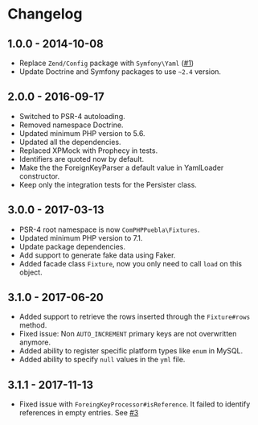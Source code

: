 # Changelog

## 1.0.0 - 2014-10-08

* Replace `Zend/Config` package with `Symfony\Yaml` ([#1](https://github.com/ComPHPPuebla/dbal-fixtures/pull/1))
* Update Doctrine and Symfony packages to use `~2.4` version.

## 2.0.0 - 2016-09-17

* Switched to PSR-4 autoloading.
* Removed namespace Doctrine.
* Updated minimum PHP version to 5.6.
* Updated all the dependencies.
* Replaced XPMock with Prophecy in tests.
* Identifiers are quoted now by default.
* Make the the ForeignKeyParser a default value in YamlLoader constructor.
* Keep only the integration tests for the Persister class.

## 3.0.0 - 2017-03-13

* PSR-4 root namespace is now `ComPHPPuebla\Fixtures`.
* Updated minimum PHP version to 7.1.
* Update package dependencies.
* Add support to generate fake data using Faker.
* Added facade class `Fixture`, now you only need to call `load` on this object.

## 3.1.0 - 2017-06-20

* Added support to retrieve the rows inserted through the `Fixture#rows` method.
* Fixed issue: Non `AUTO_INCREMENT` primary keys are not overwritten anymore.
* Added ability to register specific platform types like `enum` in MySQL.
* Added ability to specify `null` values in the `yml` file.

## 3.1.1 - 2017-11-13

* Fixed issue with `ForeingKeyProcessor#isReference`. It failed to identify references
  in empty entries. See [#3](https://github.com/ComPHPPuebla/dbal-fixtures/issues/3)
